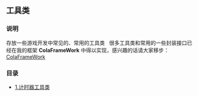 ## 工具类  
### 说明  
存放一些游戏开发中常见的、常用的工具类  
很多工具类和常用的一些封装接口已经在我的框架 **ColaFrameWork** 中得以实现，感兴趣的话请大家移步：[ColaFrameWork](https://github.com/XINCGer/ColaFrameWork/tree/master/Assets/Scripts/CommonHelper)
### 目录  
* [1.计时器工具类](https://github.com/XINCGer/ColaFrameWork/blob/master/Assets/Scripts/CommonHelper/TimeHelper.cs)
